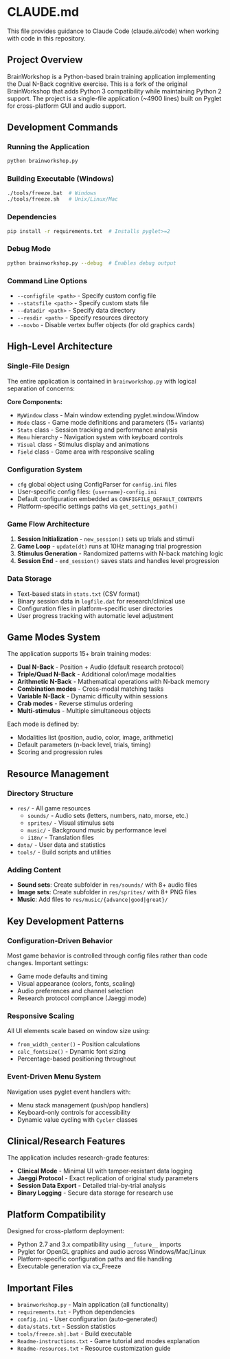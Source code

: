 # CLAUDE.md

This file provides guidance to Claude Code (claude.ai/code) when working with code in this repository.

## Project Overview

BrainWorkshop is a Python-based brain training application implementing the Dual N-Back cognitive exercise. This is a fork of the original BrainWorkshop that adds Python 3 compatibility while maintaining Python 2 support. The project is a single-file application (~4900 lines) built on Pyglet for cross-platform GUI and audio support.

## Development Commands

### Running the Application
```bash
python brainworkshop.py
```

### Building Executable (Windows)
```bash
./tools/freeze.bat  # Windows
./tools/freeze.sh   # Unix/Linux/Mac
```

### Dependencies
```bash
pip install -r requirements.txt  # Installs pyglet>=2
```

### Debug Mode
```bash
python brainworkshop.py --debug  # Enables debug output
```

### Command Line Options
- `--configfile <path>` - Specify custom config file
- `--statsfile <path>` - Specify custom stats file  
- `--datadir <path>` - Specify data directory
- `--resdir <path>` - Specify resources directory
- `--novbo` - Disable vertex buffer objects (for old graphics cards)

## High-Level Architecture

### Single-File Design
The entire application is contained in `brainworkshop.py` with logical separation of concerns:

**Core Components:**
- `MyWindow` class - Main window extending pyglet.window.Window
- `Mode` class - Game mode definitions and parameters (15+ variants)
- `Stats` class - Session tracking and performance analysis
- `Menu` hierarchy - Navigation system with keyboard controls
- `Visual` class - Stimulus display and animations
- `Field` class - Game area with responsive scaling

### Configuration System
- `cfg` global object using ConfigParser for `config.ini` files
- User-specific config files: `{username}-config.ini`
- Default configuration embedded as `CONFIGFILE_DEFAULT_CONTENTS`
- Platform-specific settings paths via `get_settings_path()`

### Game Flow Architecture
1. **Session Initialization** - `new_session()` sets up trials and stimuli
2. **Game Loop** - `update(dt)` runs at 10Hz managing trial progression  
3. **Stimulus Generation** - Randomized patterns with N-back matching logic
4. **Session End** - `end_session()` saves stats and handles level progression

### Data Storage
- Text-based stats in `stats.txt` (CSV format)
- Binary session data in `logfile.dat` for research/clinical use
- Configuration files in platform-specific user directories
- User progress tracking with automatic level adjustment

## Game Modes System

The application supports 15+ brain training modes:
- **Dual N-Back** - Position + Audio (default research protocol)  
- **Triple/Quad N-Back** - Additional color/image modalities
- **Arithmetic N-Back** - Mathematical operations with N-back memory
- **Combination modes** - Cross-modal matching tasks
- **Variable N-Back** - Dynamic difficulty within sessions
- **Crab modes** - Reverse stimulus ordering
- **Multi-stimulus** - Multiple simultaneous objects

Each mode is defined by:
- Modalities list (position, audio, color, image, arithmetic)
- Default parameters (n-back level, trials, timing)
- Scoring and progression rules

## Resource Management

### Directory Structure
- `res/` - All game resources
  - `sounds/` - Audio sets (letters, numbers, nato, morse, etc.)
  - `sprites/` - Visual stimulus sets  
  - `music/` - Background music by performance level
  - `i18n/` - Translation files
- `data/` - User data and statistics
- `tools/` - Build scripts and utilities

### Adding Content
- **Sound sets**: Create subfolder in `res/sounds/` with 8+ audio files
- **Image sets**: Create subfolder in `res/sprites/` with 8+ PNG files  
- **Music**: Add files to `res/music/{advance|good|great}/`

## Key Development Patterns

### Configuration-Driven Behavior
Most game behavior is controlled through config files rather than code changes. Important settings:
- Game mode defaults and timing
- Visual appearance (colors, fonts, scaling)
- Audio preferences and channel selection
- Research protocol compliance (Jaeggi mode)

### Responsive Scaling
All UI elements scale based on window size using:
- `from_width_center()` - Position calculations
- `calc_fontsize()` - Dynamic font sizing
- Percentage-based positioning throughout

### Event-Driven Menu System
Navigation uses pyglet event handlers with:
- Menu stack management (push/pop handlers)
- Keyboard-only controls for accessibility
- Dynamic value cycling with `Cycler` classes

## Clinical/Research Features

The application includes research-grade features:
- **Clinical Mode** - Minimal UI with tamper-resistant data logging
- **Jaeggi Protocol** - Exact replication of original study parameters
- **Session Data Export** - Detailed trial-by-trial analysis
- **Binary Logging** - Secure data storage for research use

## Platform Compatibility

Designed for cross-platform deployment:
- Python 2.7 and 3.x compatibility using `__future__` imports
- Pyglet for OpenGL graphics and audio across Windows/Mac/Linux
- Platform-specific configuration paths and file handling
- Executable generation via cx_Freeze

## Important Files

- `brainworkshop.py` - Main application (all functionality)
- `requirements.txt` - Python dependencies  
- `config.ini` - User configuration (auto-generated)
- `data/stats.txt` - Session statistics
- `tools/freeze.sh|.bat` - Build executable
- `Readme-instructions.txt` - Game tutorial and modes explanation
- `Readme-resources.txt` - Resource customization guide